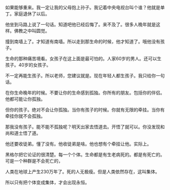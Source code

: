如果能够重来。我一定让我的父母抱上孙子。我记着中央电视台叫个谁？他就是单丁。家庭退休了以后。

他坐到马路上说了一句话。知道吧他已经后悔了。来不及了。很多人晚年就是这样。佛教之中叫圆觉。

撞到南墙上了。才知道有南墙。所以走到那生命的时候，他才知道了。哦他没有孩子。

生命的那种痛苦境看。女孩子在这上面是最可怕的。人家60岁的男人。还可以生孩子。40岁的女孩子。

不一定再能生孩子。所以老师，您建议就是。现在年轻人都生孩子。我只给你一句话。

在你生命晚年的时候。不要让你的生命感到孤独。你所有的朋友。包括你的伴侣。他都可能让你孤独。

但你的孩子。绝对不会让你孤独。当你有孩子的时候。你就有无限的牵挂。当你有牵挂你就不会孤独。

那我没有孩子。能不能不孤独呢？明天出家去悟道去。开悟了就可以。你没发现和尚和道士悟了道。

他还要收徒弟。懂了没有。他收徒弟是啥。他也想有个牵挂让他。实际上。

黑格尔把它论证的很清楚。每一个个体。生命都是有生老病死的。都是有死亡的。可是一个种群是不会死亡的，

人类在地球上产生230万年了。死的人无极瘦。但是人类依然存在，这叫集体。

所以只有把个体变成集体，才会出现永恒。